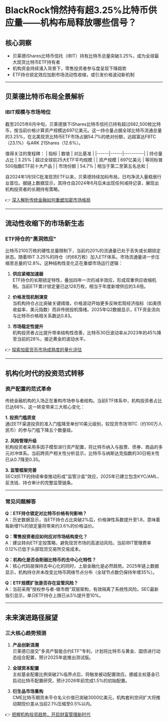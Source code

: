 # BlackRock悄然持有超3.25%比特币供应量——机构布局释放哪些信号？

## 核心洞察
- 贝莱德iShares比特币信托（IBIT）持有比特币总量突破3.25%，成为全球最大现货比特币ETF持有者
- 机构资金持续涌入背景下，零售投资者参与度呈现下降趋势
- ETF持仓锁定效应加剧市场流动性收缩，或引发价格波动新机制

---

## 贝莱德比特币布局全景解析

### IBIT规模与市场地位
截至2025年6月中旬，贝莱德旗下iShares比特币信托已持有超过682,500枚比特币，按当前价格计算资产规模达697亿美元。这一持仓量占据全球比特币流通总量的3.25%，在北美现货比特币ETF市场占据54.7%的绝对份额，远超富达FBTC（23.1%）与ARK 21Shares（12.6%）。

值得关注的里程碑：
| 指标 | 数值 | 对比基准 |
|------|------|----------|
| 持仓量占比 | 3.25% | 超过全球前25大ETF平均规模 |
| 资产规模 | 697亿美元 | 等同标普500指数ETF前十大产品 |
| 市场份额 | 54.7% | 相当于第二至第五名总和 |

自2024年1月SEC批准现货ETF以来，贝莱德持续加码布局，日均净流入量稳居行业首位。据链上数据显示，其持仓自2024年6月后未出现任何减持记录，展现出机构投资者的长期持有策略。

👉 [深入解析传统金融如何重塑加密市场格局](https://bit.ly/okx_welcome)

---

## 流动性收缩下的市场新生态

### ETF持仓的"黑洞效应"
比特币2100万枚的硬性总量限制下，当前约20%的流通量已处于丢失或长期锁定状态。随着IBIT 3.25%的持仓（约68万枚）加入ETF体系，市场流通量进一步压缩至总量的12.8%。这种结构性变化正在重塑市场运行逻辑：

1. **供应紧缩加速器**  
ETF持仓的长期锁定特性，叠加四年一次的减半效应，形成双重供应收缩机制。当前ETF累计锁定量已达128万枚，相当于年度新增供应的3.6倍。

2. **价格发现机制演变**  
当机构持仓占比突破关键阈值，价格波动开始更多反映宏观经济指标（如美债收益率、美元指数）而非传统投机情绪。2025年Q2数据显示，ETF资金流向与比特币价格相关系数达0.83。

3. **市场稳定性提升**  
机构投资者占比提升带来结构性改善，比特币30日波动率从2023年的45%降至当前的28%，接近黄金的波动水平。

👉 [探索加密货币市场成熟度的量化评估](https://bit.ly/okx_welcome)

---

## 机构化时代的投资范式转移

### 资产配置的范式革命
传统金融机构的入场正在重构市场参与者结构。当前ETF体系中，机构投资者占比已达68%，这一转变带来三大核心变化：

**1. 投资门槛质变**  
通过ETF渠道投资的准入门槛降至单份10美元级别，较现货市场1BTC（约100万人民币）的参与门槛下降五个数量级。

**2. 风险管理升级**  
机构投资者采用多因子模型进行资产配置，将比特币纳入与股票、债券、商品的多元对冲体系。当前跨资产相关性分析显示，比特币与纳斯达克指数的30日相关性已从0.7降至0.35。

**3. 监管框架完善**  
SEC对ETF的持续审查推动形成"监管沙盒"效应，2025年已建立包含KYC/AML、反洗钱、持仓审计的完整监管链条。

---

### 常见问题解答

**Q：ETF持仓锁定对比特币价格有何影响？**  
A：历史数据显示，当ETF持仓占比突破2%后，价格弹性系数提升至1.8，意味着每新增1%的锁定量将带来约3.6%的价格溢价。

**Q：零售投资者应如何应对市场结构变化？**  
A：建议转向ETF定投策略，避免现货市场的高波动风险。当前IBIT管理费率0.12%已低于头部现货交易所交易成本。

**Q：机构化是否会削弱比特币的去中心化特性？**  
A：核心代码层保持去中心化的同时，上层金融化是必然趋势。2025年链上数据显示，机构持仓并未改变比特币网络节点分布（全球节点数仍保持年增35%）。

**Q：ETF规模扩张是否存在监管风险？**  
A：当前采用"授权参与者-做市商"双层架构，有效隔离了系统性风险。SEC最新指引显示，单只ETF持仓上限已从5%提升至10%。

---

## 未来演进路径展望

### 三大核心趋势预测
1. **产品创新浪潮**  
贝莱德已提交"多资产智能合约ETF"专利，计划将比特币与黄金、国债进行动态组合配置，预计2025年底推出测试版。

2. **全球资本配置**  
主权基金配置比例突破2%临界点后，将触发被动配置效应。挪威主权基金已启动比特币配置研究，预计2026年前完成1.5%的初始配置。

3. **衍生品市场重构**  
CME比特币期货未平仓名义价值已突破3000亿美元，机构套利空间扩大将推动期现价差从当前2.1%压缩至0.5%以内。

👉 [把握机构投资趋势，开启财富管理新时代](https://bit.ly/okx_welcome)